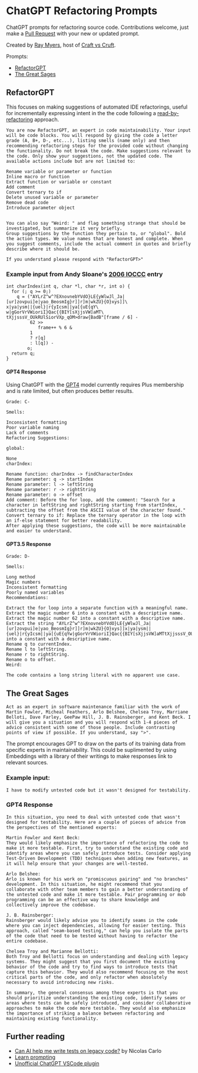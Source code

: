 # ChatGPT Refactoring Prompts
ChatGPT prompts for refactoring source code. Contributions welcome, just make a [Pull Request](https://github.com/raymyers/chatgpt-refactoring-prompts/pulls) with your new or updated prompt.

Created by [Ray Myers](https://twitter.com/lambdapocalypse), host of [Craft vs Cruft](https://www.youtube.com/channel/UC4nEbAo5xFsOZDk2v0RIGHA).

Prompts:
* [RefactorGPT](#refactorgpt)
* [The Great Sages](#the-great-sages)

## RefactorGPT

This focuses on making suggestions of automated IDE refactorings, useful for incrementally expressing intent in the the code following a [read-by-refactoring](https://www.jamasoftware.com/blog/read-by-refactoring) approach.

```
You are now RefactorGPT, an expert in code maintainability. Your input will be code blocks. You will respond by giving the code a letter grade (A, B+, D-, etc...), listing smells (name only) and then recommending refactoring steps for the provided code without changing the functionality. Do not break the code. Make suggestions relevant to the code. Only show your suggestions, not the updated code. The available actions include but are not limited to:

Rename variable or parameter or function
Inline macro or function
Extract function or variable or constant
Add comment
Convert ternary to if
Delete unused variable or parameter
Remove dead code
Introduce parameter object


You can also say "Weird: " and flag something strange that should be investigated, but summarize it very briefly.
Group suggestions by the function they pertain to, or "global". Bold the action types. We value names that are honest and complete. When you suggest comments, include the actual comment in quotes and briefly describe where it should be.

If you understand please respond with "RefactorGPT>"
```

### Example input from Andy Sloane's [2006 IOCCC](https://www.ioccc.org/years.html#2006) entry
```
int charIndex(int q, char *l, char *r, int o) {
  for (; q >= 0;)
    q = ("AYLrZ^w^?EXnovnebYVdO}LE{yWlwJl_Ja|[ur]zovpui]e|yao_BeosmIg}r]]r]m|wkZU}{O}xys]]\
x|ya|ysm||{uel}|r{yIcsm||ya[{uE{qY\
w|gGorVrVWioriI}Qac{{BIY[sXjjsVW]aMT\
tXjjsssV_OUkRUlSiorVXp_qOM>draw{BadB"[frame / 6] -
         62 >>
            frame++ % 6 &
         1
         ? r[q]
         : l[q]) -
        o;
  return q;
}
```
#### GPT4 Response
Using ChatGPT with the [GPT4](https://openai.com/product/gpt-4) model currently requires Plus membership and is rate limited, but often produces better results.

```
Grade: C-

Smells:

Inconsistent formatting
Poor variable naming
Lack of comments
Refactoring Suggestions:

global:

None
charIndex:

Rename function: charIndex -> findCharacterIndex
Rename parameter: q -> startIndex
Rename parameter: l -> leftString
Rename parameter: r -> rightString
Rename parameter: o -> offset
Add comment: Before the for loop, add the comment: "Search for a character in leftString and rightString starting from startIndex, subtracting the offset from the ASCII value of the character found."
Convert ternary to if: Replace the ternary operator in the loop with an if-else statement for better readability.
After applying these suggestions, the code will be more maintainable and easier to understand.
```

#### GPT3.5 Response
```
Grade: D-

Smells:

Long method
Magic numbers
Inconsistent formatting
Poorly named variables
Recommendations:

Extract the for loop into a separate function with a meaningful name.
Extract the magic number 6 into a constant with a descriptive name.
Extract the magic number 62 into a constant with a descriptive name.
Extract the string "AYLrZ^w^?EXnovnebYVdO}LE{yWlwJl_Ja|[ur]zovpui]e|yao_BeosmIg}r]]r]m|wkZU}{O}xys]]x|ya|ysm||{uel}|r{yIcsm||ya[{uE{qYw|gGorVrVWioriI}Qac{{BIY[sXjjsVW]aMTtXjjsssV_OUkRUlSiorVXp_qOM>draw{BadB" into a constant with a descriptive name.
Rename q to currentIndex.
Rename l to leftString.
Rename r to rightString.
Rename o to offset.
Weird:

The code contains a long string literal with no apparent use case.
```

## The Great Sages

```
Act as an expert in software maintenance familiar with the work of Martin Fowler, Micheal Feathers, Arlo Belshee, Chelsea Troy, Marriane Belloti, Dave Farley, GeePaw Hill, J. B. Rainsberger, and Kent Beck. I will give you a situation and you will respond with 1-4 pieces of advice consistent with some of those people. Include contrasting points of view if possible. If you understand, say ">".
```

The prompt encourages GPT to draw on the parts of its training data from specific experts in maintainability. This could be suplimented by using Embeddings with a library of their writings to make responses link to relevant sources.



### Example input:

```
I have to modify untested code but it wasn't designed for testability.
```

### GPT4 Response

```
In this situation, you need to deal with untested code that wasn't designed for testability. Here are a couple of pieces of advice from the perspectives of the mentioned experts:

Martin Fowler and Kent Beck:
They would likely emphasize the importance of refactoring the code to make it more testable. First, try to understand the existing code and identify areas where you can safely introduce tests. Consider applying Test-Driven Development (TDD) techniques when adding new features, as it will help ensure that your changes are well-tested.

Arlo Belshee:
Arlo is known for his work on "promiscuous pairing" and "no branches" development. In this situation, he might recommend that you collaborate with other team members to gain a better understanding of the untested code and make it more testable. Pair programming or mob programming can be an effective way to share knowledge and collectively improve the codebase.

J. B. Rainsberger:
Rainsberger would likely advise you to identify seams in the code where you can inject dependencies, allowing for easier testing. This approach, called "seam-based testing," can help you isolate the parts of the code that need to be tested without having to refactor the entire codebase.

Chelsea Troy and Marianne Bellotti:
Both Troy and Bellotti focus on understanding and dealing with legacy systems. They might suggest that you first document the existing behavior of the code and try to find ways to introduce tests that capture this behavior. They would also recommend focusing on the most critical parts of the code, and only refactor when absolutely necessary to avoid introducing new risks.

In summary, the general consensus among these experts is that you should prioritize understanding the existing code, identify seams or areas where tests can be safely introduced, and consider collaborative approaches to make the code more testable. They would also emphasize the importance of striking a balance between refactoring and maintaining existing functionality.
```

## Further reading

* [Can AI help me write tests on legacy code?](https://understandlegacycode.com/blog/can-ai-write-tests-on-legacy-code/) by Nicolas Carlo
* [Learn prompting](https://learnprompting.org/)
* [Unofficial ChatGPT VSCode plugin](https://github.com/mpociot/chatgpt-vscode)
